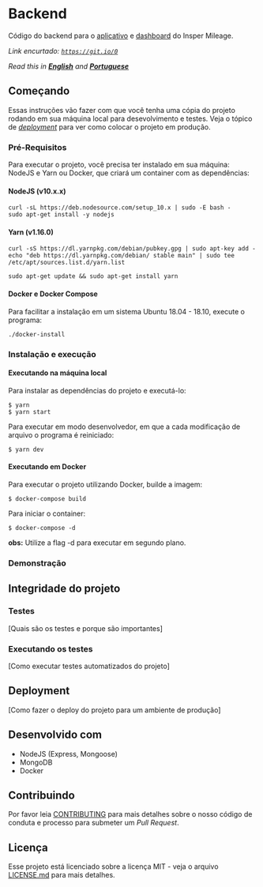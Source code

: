 # Backend

Código do backend para o [aplicativo](http://github.com) e [dashboard](http://github.com) do Insper Mileage.

*Link encurtado: [`https://git.io/0`](https://git.io/0)*

*Read this in [**English**](README.md) and [**Portuguese**](README.pt.md)*

## Começando

Essas instruções vão fazer com que você tenha uma cópia do projeto rodando em sua máquina local para desevolvimento e testes. 
Veja o tópico de [*deployment*](#deployment) para ver como colocar o projeto em produção.

### Pré-Requisitos

Para executar o projeto, você precisa ter instalado em sua máquina: NodeJS e Yarn ou Docker, que criará um container com as dependências:

#### NodeJS (v10.x.x)
```
curl -sL https://deb.nodesource.com/setup_10.x | sudo -E bash -
sudo apt-get install -y nodejs
```

#### Yarn (v1.16.0)
```
curl -sS https://dl.yarnpkg.com/debian/pubkey.gpg | sudo apt-key add -
echo "deb https://dl.yarnpkg.com/debian/ stable main" | sudo tee /etc/apt/sources.list.d/yarn.list

sudo apt-get update && sudo apt-get install yarn
```

#### Docker e Docker Compose
Para facilitar a instalação em um sistema Ubuntu 18.04 - 18.10, execute o programa:
```
./docker-install
```

### Instalação e execução
#### Executando na máquina local
Para instalar as dependências do projeto e executá-lo:
```
$ yarn
$ yarn start
```

Para executar em modo desenvolvedor, em que a cada modificação de arquivo o programa é reiniciado:
```
$ yarn dev
```

#### Executando em Docker
Para executar o projeto utilizando Docker, builde a imagem:
```
$ docker-compose build
```

Para iniciar o container:
```
$ docker-compose -d
```
**obs:** Utilize a flag -d para executar em segundo plano.


### Demonstração


## Integridade do projeto

### Testes

[Quais são os testes e porque são importantes]

### Executando os testes

[Como executar testes automatizados do projeto]


## Deployment

[Como fazer o deploy do projeto para um ambiente de produção]


## Desenvolvido com
* NodeJS (Express, Mongoose)
* MongoDB
* Docker

## Contribuindo

Por favor leia [CONTRIBUTING](https://gist.github.com/PurpleBooth/b24679402957c63ec426) para mais detalhes sobre o nosso código de conduta e processo para submeter um *Pull Request*.


## Licença
Esse projeto está licenciado sobre a licença MIT - veja o arquivo [LICENSE.md](LICENSE.md) para mais detalhes.
